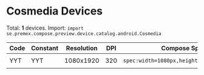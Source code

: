 # Cosmedia Devices

Total: **1** devices. Import: `import se.premex.compose.preview.device.catalog.android.Cosmedia`

| Code | Constant | Resolution | DPI | Compose Spec | Preview Usage |
|------|----------|------------|-----|-------------|---------------|
| YYT | YYT | 1080x1920 | 320 | `spec:width=1080px,height=1920px,dpi=320` | `@Preview(device = Cosmedia.YYT)` |

<!-- Generated automatically. Do not edit manually. -->
